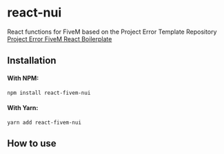 # react-nui

React functions for FiveM based on the Project Error Template Repository [ Project Error FiveM React Boilerplate](https://github.com/project-error/fivem-react-boilerplate-lua)

## Installation

#### With NPM:

``npm install react-fivem-nui``

#### With Yarn:

``yarn add react-fivem-nui``

##  How to use





